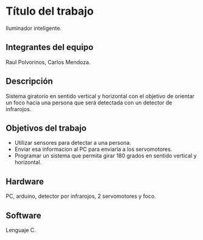 # Título del trabajo
Iluminador inteligente.

## Integrantes del equipo
Raul Polvorinos, Carlos Mendoza.

## Descripción
Sistema giratorio en sentido vertical y horizontal con el objetivo de orientar un foco hacia una persona que será detectada con un detector de infrarojos.

## Objetivos del trabajo
- Utilizar sensores para detectar a una persona. 
- Enviar esa informacion al PC para enviarla a los servomotores. 
- Programar un sistema que permita girar 180 grados en sentido vertical y horizontal.

## Hardware
PC, arduino, detector por infrarojos, 2 servomotores y foco.

## Software
Lenguaje C.

